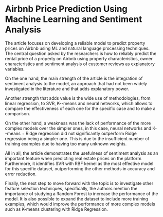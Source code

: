 # Airbnb Price Prediction Using Machine Learning and Sentiment Analysis

The article focuses on developing a reliable model to predict property prices on Airbnb using ML and natural language processing techniques. The central question asked by the researchers is how to reliably predict the rental price of a property on Airbnb using property characteristics, owner characteristics and sentiment analysis of customer reviews as explanatory variables.

On the one hand, the main strength of the article is the integration of sentiment analysis to the model, an approach that had not been widely investigated in the literature and that adds explanatory power.

Another strength that adds value is the wide use of methodologies, from linear regression, to SVR, K--means and neural networks, which allows to compare the effectiveness of each one for the specific case and to make a comparison.

On the other hand, a weakness was the lack of performance of the more complex models over the simpler ones, in this case, neural networks and K--means + Ridge regression did not significantly outperform Ridge regression being a simpler one. This is due to the insufficient number of training examples due to having too many unknown weights.

All in all, the article demonstrates the usefulness of sentiment analysis as an important feature when predicting real estate prices on the platform.
Furthermore, it identifies SVR with RBF kernel as the most effective model for this specific dataset, outperforming the other methods in accuracy and error reduction.

Finally, the next step to move forward with the topic is to investigate other feature selection techniques, specifically, the authors mention the importance of studying a Random Forest to increase the performance of the model. It is also possible to expand the dataset to include more training examples, which would improve the performance of more complex models such as K-means clustering with Ridge Regression.
